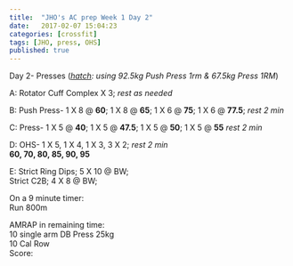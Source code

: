 ```yaml
---
title:  "JHO's AC prep Week 1 Day 2"
date:   2017-02-07 15:04:23
categories: [crossfit]
tags: [JHO, press, OHS]
published: true
---
```

Day 2- Presses (_[hatch][hatch_link]: using 92.5kg Push Press 1rm & 67.5kg Press 1RM_)

A: Rotator Cuff Complex X 3; _rest as needed_  

B: Push Press- 1 X 8 @ **60**; 1 X 8 @ **65**; 1 X 6 @ **75**; 1 X 6 @ **77.5**; _rest 2 min_

C: Press- 1 X 5 @ **40**; 1 X 5 @ **47.5**; 1 X 5 @ **50**; 1 X 5 @ **55** _rest 2 min_

D: OHS- 1 X 5, 1 X 4, 1 X 3, 3 X 2; _rest 2 min_  
**60, 70, 80, 85, 90, 95**

E: Strict Ring Dips; 5 X 10 @ BW;  
Strict C2B; 4 X 8 @ BW;  

On a 9 minute timer:  
Run 800m  

AMRAP in remaining time:  
10 single arm DB Press 25kg  
10 Cal Row  
Score: 


[hatch_link]: http://www.hatchsquat.com/hatch-squat-calculator/